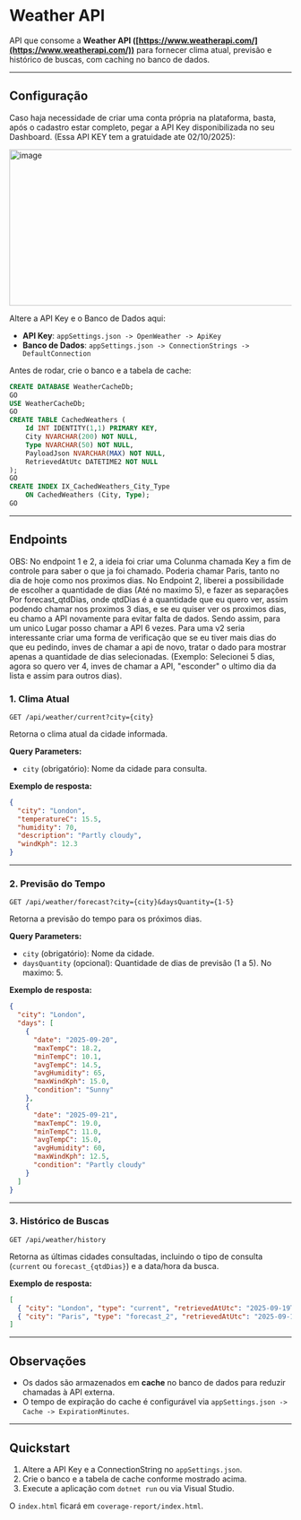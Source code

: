# Weather API

API que consome a **Weather API ([https://www.weatherapi.com/](https://www.weatherapi.com/))** para fornecer clima atual, previsão e histórico de buscas, com caching no banco de dados.

---

## Configuração

Caso haja necessidade de criar uma conta própria na plataforma, basta, após o cadastro estar completo, pegar a API Key disponibilizada no seu Dashboard. (Essa API KEY tem a gratuidade ate 02/10/2025):

<img width="1175" height="279" alt="image" src="https://github.com/user-attachments/assets/4c42e3d1-38ab-4a95-b802-afe64b003a67" />


Altere a API Key e o Banco de Dados aqui:

* **API Key**: `appSettings.json -> OpenWeather -> ApiKey`
* **Banco de Dados**: `appSettings.json -> ConnectionStrings -> DefaultConnection`

Antes de rodar, crie o banco e a tabela de cache:

```sql
CREATE DATABASE WeatherCacheDb;
GO
USE WeatherCacheDb;
GO
CREATE TABLE CachedWeathers (
    Id INT IDENTITY(1,1) PRIMARY KEY,
    City NVARCHAR(200) NOT NULL,
    Type NVARCHAR(50) NOT NULL,
    PayloadJson NVARCHAR(MAX) NOT NULL,
    RetrievedAtUtc DATETIME2 NOT NULL
);
GO
CREATE INDEX IX_CachedWeathers_City_Type
    ON CachedWeathers (City, Type);
GO
```

---

## Endpoints

OBS: No endpoint 1 e 2, a ideia foi criar uma Colunma chamada Key a fim de controle para saber o que ja foi chamado. Poderia chamar Paris, tanto no dia de hoje como nos proximos dias. No Endpoint 2, liberei a possibilidade de escolher a quantidade de dias (Até no maximo 5), e fazer as separações Por forecast_qtdDias, onde qtdDias é a quantidade que eu quero ver, assim podendo chamar nos proximos 3 dias, e se eu quiser ver os proximos dias, eu chamo a API novamente para evitar falta de dados. Sendo assim, para um unico Lugar posso chamar a API 6 vezes. Para uma v2 seria interessante criar uma forma de verificação que se eu tiver mais dias do que eu pedindo, inves de chamar a api de novo, tratar o dado para mostrar apenas a quantidade de dias selecionadas. (Exemplo: Selecionei 5 dias, agora so quero ver 4, inves de chamar a API, "esconder" o ultimo dia da lista e assim para outros dias).

### 1. Clima Atual

```
GET /api/weather/current?city={city}
```

Retorna o clima atual da cidade informada.

**Query Parameters:**

* `city` (obrigatório): Nome da cidade para consulta.

**Exemplo de resposta:**

```json
{
  "city": "London",
  "temperatureC": 15.5,
  "humidity": 70,
  "description": "Partly cloudy",
  "windKph": 12.3
}
```

---

### 2. Previsão do Tempo

```
GET /api/weather/forecast?city={city}&daysQuantity={1-5}
```

Retorna a previsão do tempo para os próximos dias.

**Query Parameters:**

* `city` (obrigatório): Nome da cidade.
* `daysQuantity` (opcional): Quantidade de dias de previsão (1 a 5). No maximo: 5.

**Exemplo de resposta:**

```json
{
  "city": "London",
  "days": [
    {
      "date": "2025-09-20",
      "maxTempC": 18.2,
      "minTempC": 10.1,
      "avgTempC": 14.5,
      "avgHumidity": 65,
      "maxWindKph": 15.0,
      "condition": "Sunny"
    },
    {
      "date": "2025-09-21",
      "maxTempC": 19.0,
      "minTempC": 11.0,
      "avgTempC": 15.0,
      "avgHumidity": 60,
      "maxWindKph": 12.5,
      "condition": "Partly cloudy"
    }
  ]
}
```

---

### 3. Histórico de Buscas

```
GET /api/weather/history
```

Retorna as últimas cidades consultadas, incluindo o tipo de consulta (`current` ou `forecast_{qtdDias}`) e a data/hora da busca.

**Exemplo de resposta:**

```json
[
  { "city": "London", "type": "current", "retrievedAtUtc": "2025-09-19T16:23:00Z" },
  { "city": "Paris", "type": "forecast_2", "retrievedAtUtc": "2025-09-19T16:15:00Z" }
]
```

---

## Observações

* Os dados são armazenados em **cache** no banco de dados para reduzir chamadas à API externa.
* O tempo de expiração do cache é configurável via `appSettings.json -> Cache -> ExpirationMinutes`.

---

## Quickstart 

1. Altere a API Key e a ConnectionString no `appSettings.json`.
2. Crie o banco e a tabela de cache conforme mostrado acima.
3. Execute a aplicação com `dotnet run` ou via Visual Studio.

O `index.html` ficará em `coverage-report/index.html`.
